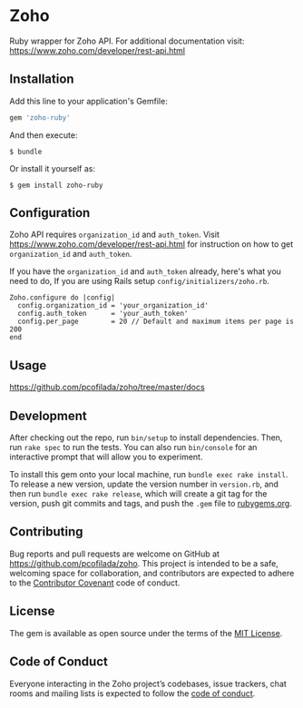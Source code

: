 # Zoho

Ruby wrapper for Zoho API. For additional documentation visit: https://www.zoho.com/developer/rest-api.html

## Installation

Add this line to your application's Gemfile:

```ruby
gem 'zoho-ruby'
```

And then execute:

    $ bundle

Or install it yourself as:

    $ gem install zoho-ruby

## Configuration
Zoho API requires `organization_id` and `auth_token`. Visit https://www.zoho.com/developer/rest-api.html for instruction on how to get `organization_id` and `auth_token`.

If you have the `organization_id` and `auth_token` already, here's what you need to do, If you are using Rails setup `config/initializers/zoho.rb`.

```
Zoho.configure do |config|
  config.organization_id = 'your_organization_id'
  config.auth_token      = 'your_auth_token'
  config.per_page        = 20 // Default and maximum items per page is 200
end
```
## Usage

https://github.com/pcofilada/zoho/tree/master/docs

## Development

After checking out the repo, run `bin/setup` to install dependencies. Then, run `rake spec` to run the tests. You can also run `bin/console` for an interactive prompt that will allow you to experiment.

To install this gem onto your local machine, run `bundle exec rake install`. To release a new version, update the version number in `version.rb`, and then run `bundle exec rake release`, which will create a git tag for the version, push git commits and tags, and push the `.gem` file to [rubygems.org](https://rubygems.org).

## Contributing

Bug reports and pull requests are welcome on GitHub at https://github.com/pcofilada/zoho. This project is intended to be a safe, welcoming space for collaboration, and contributors are expected to adhere to the [Contributor Covenant](http://contributor-covenant.org) code of conduct.

## License

The gem is available as open source under the terms of the [MIT License](http://opensource.org/licenses/MIT).

## Code of Conduct

Everyone interacting in the Zoho project’s codebases, issue trackers, chat rooms and mailing lists is expected to follow the [code of conduct](https://github.com/pcofilada/zoho/blob/master/CODE_OF_CONDUCT.md).
